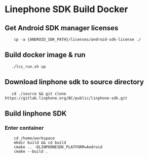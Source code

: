 # Linephone SDK Build Docker
 ## Get Android SDK manager licenses
 ```
     cp -a {ANDROID_SDK_PATH}/licenses/android-sdk-license ./
 ```     
 ## Build docker image & run
 ```
    ./lcs_run.sh up
 ```
 ## Download linphone sdk to source directory
 ``` 
    cd ./source && git clone https://gitlab.linphone.org/BC/public/linphone-sdk.git
 ```
 
  ## Build linphone SDK
 ### Enter container
  
  ```
      cd /home/workspace
      mkdir build && cd build
      cmake .. -DLINPHONESDK_PLATFORM=Android
      cmake --build .
  ```
